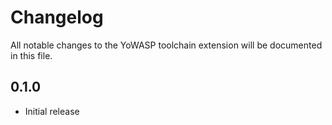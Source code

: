 # Changelog

All notable changes to the YoWASP toolchain extension will be documented in this file.

## 0.1.0

- Initial release